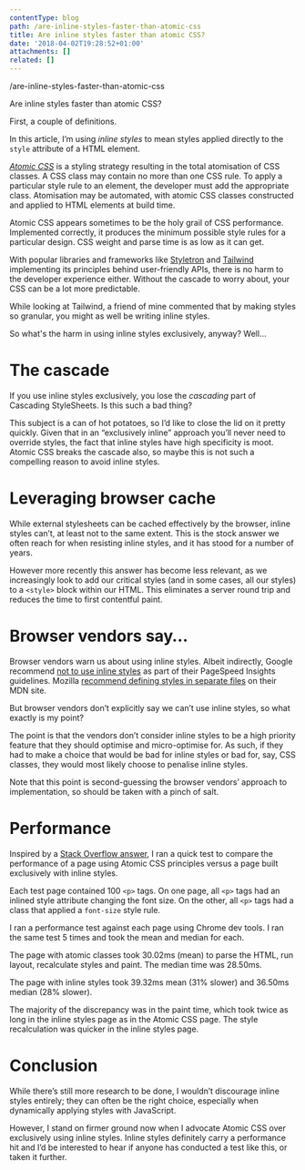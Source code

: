 ```yaml
---
contentType: blog
path: /are-inline-styles-faster-than-atomic-css
title: Are inline styles faster than atomic CSS?
date: '2018-04-02T19:28:52+01:00'
attachments: []
related: []
---
```

/are-inline-styles-faster-than-atomic-css

Are inline styles faster than atomic CSS?

First, a couple of definitions.

In this article, I’m using *inline styles* to mean styles applied directly to the `style` attribute of a HTML element.

[*Atomic CSS*](https://acss.io/) is a styling strategy resulting in the total atomisation of CSS classes. A CSS class may contain no more than one CSS rule. To apply a particular style rule to an element, the developer must add the appropriate class. Atomisation may be automated, with atomic CSS classes constructed and applied to HTML elements at build time.

Atomic CSS appears sometimes to be the holy grail of CSS performance. Implemented correctly, it produces the minimum possible style rules for a particular design. CSS weight and parse time is as low as it can get.

With popular libraries and frameworks like [Styletron](https://github.com/rtsao/styletron) and [Tailwind](https://tailwindcss.com/) implementing its principles behind user-friendly APIs, there is no harm to the developer experience either. Without the cascade to worry about, your CSS can be a lot more predictable.

While looking at Tailwind, a friend of mine commented that by making styles so granular, you might as well be writing inline styles.

So what's the harm in using inline styles exclusively, anyway? Well...

# The cascade

If you use inline styles exclusively, you lose the *cascading* part of Cascading StyleSheets. Is this such a bad thing? 

This subject is a can of hot potatoes, so I’d like to close the lid on it pretty quickly. Given that in an “exclusively inline” approach you’ll never need to override styles, the fact that inline styles have high specificity is moot. Atomic CSS breaks the cascade also, so maybe this is not such a compelling reason to avoid inline styles.

# Leveraging browser cache

While external stylesheets can be cached effectively by the browser, inline styles can’t, at least not to the same extent. This is the stock answer we often reach for when resisting inline styles, and it has stood for a number of years. 

However more recently this answer has become less relevant, as we increasingly look to add our critical styles (and in some cases, all our styles) to a `<style>` block within our HTML. This eliminates a server round trip and reduces the time to first contentful paint.

# Browser vendors say…

Browser vendors warn us about using inline styles. Albeit indirectly, Google recommend [not to use inline styles](https://developers.google.com/speed/docs/insights/OptimizeCSSDelivery#CSSattributes) as part of their PageSpeed Insights guidelines. Mozilla [recommend defining styles in separate files](https://developer.mozilla.org/en-US/docs/Web/HTML/Global_attributes/style) on their MDN site.

But browser vendors don’t explicitly say we can’t use inline styles, so what exactly is my point?

The point is that the vendors don’t consider inline styles to be a high priority feature that they should optimise and micro-optimise for. As such, if they had to make a choice that would be bad for inline styles or bad for, say, CSS classes, they would most likely choose to penalise inline styles. 

Note that this point is second-guessing the browser vendors’ approach to implementation, so should be taken with a pinch of salt.

# Performance

Inspired by a [Stack Overflow answer](https://stackoverflow.com/a/42726924), I ran a quick test to compare the performance of a page using Atomic CSS principles versus a page built exclusively with inline styles.

Each test page contained 100 `<p>` tags. On one page, all `<p>` tags had an inlined style attribute changing the font size. On the other, all `<p>` tags had a class that applied a `font-size` style rule.

I ran a performance test against each page using Chrome dev tools. I ran the same test 5 times and took the mean and median for each.

The page with atomic classes took 30.02ms (mean) to parse the HTML, run layout, recalculate styles and paint. The median time was 28.50ms.

The page with inline styles took 39.32ms mean (31% slower) and 36.50ms median (28% slower).

The majority of the discrepancy was in the paint time, which took twice as long in the inline styles page as in the Atomic CSS page. The style recalculation was quicker in the inline styles page.

# Conclusion

While there’s still more research to be done, I wouldn’t discourage inline styles entirely; they can often be the right choice, especially when dynamically applying styles with JavaScript. 

However, I stand on firmer ground now when I advocate Atomic CSS over exclusively using inline styles. Inline styles definitely carry a performance hit and I’d be interested to hear if anyone has conducted a test like this, or taken it further.
